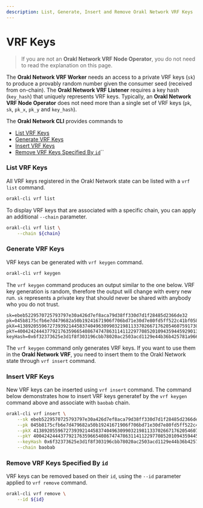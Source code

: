 ```yaml
---
description: List, Generate, Insert and Remove Orakl Network VRF Keys
---
```


# VRF Keys

> If you are not an **Orakl Network VRF Node Operator**, you do not need to read the explanation on this page.

The **Orakl Network VRF Worker** needs an access to a private VRF keys (`sk`) to produce a provably random number given the consumer seed (received from on-chain). The **Orakl Network VRF Listener** requires a key hash (`key_hash`) that uniquely represents VRF keys. Typically, an **Orakl Network VRF Node Operator** does not need more than a single set of VRF keys (`pk`, `sk`, `pk_x`, `pk_y` and `key_hash`).

The **Orakl Network CLI** provides commands to

* [List VRF Keys](vrf-keys.md#list-vrf-keys)
* [Generate VRF Keys](vrf-keys.md#generate-vrf-keys)
* [Insert VRF Keys](vrf-keys.md#insert-vrf-keys)
* [Remove VRF Keys Specified By `id`](vrf-keys.md#remove-vrf-keys-specified-by-id)``

### List VRF Keys

All VRF keys registered in the Orakl Network state can be listed with a `vrf list` command.

```sh
orakl-cli vrf list
```

To display VRF keys that are associated with a specific chain, you can apply an additional `--chain` parameter.

```sh
orakl-cli vrf list \
    --chain ${chain}
```

### Generate VRF  Keys

VRF keys can be generated with `vrf keygen` command.

```sh
orakl-cli vrf keygen
```

The `vrf keygen` command produces an output similar to the one below. VRF key generation is random, therefore the output will change with every new run. `sk` represents a private key that should never be shared with anybody who you do not trust.&#x20;

```
sk=ebeb5229570725793797e30a426d7ef8aca79d38ff330d7d1f28485d2366de32
pk=045b8175cfb6e7d479682a50b19241671906f706bd71e30d7e80fd5ff522c41bf0588735865a5faa121c3801b0b0581440bdde24b03dc4c4541df9555d15223e82
pkX=41389205596727393921445837404963099032198113370266717620546075917307049417712
pkY=40042424443779217635966540867474786311411229770852010943594459290130507251330
keyHash=0x6f32373625e3d1f8f303196cbb78020ac2503acd1129e44b36b425781a9664ac
```

The `vrf keygen` command only generates VRF keys. If you want to use them in the **Orakl Network VRF**, you need to insert them to the Orakl Network state through `vrf insert` command.

### Insert VRF Keys

New VRF keys can be inserted using `vrf insert` command. The command below demonstrates how to insert VRF keys generatef by the `vrf keygen` command above and associate with `baobab` chain.

```sh
orakl-cli vrf insert \
    --sk ebeb5229570725793797e30a426d7ef8aca79d38ff330d7d1f28485d2366de32 \
    --pk 045b8175cfb6e7d479682a50b19241671906f706bd71e30d7e80fd5ff522c41bf0588735865a5faa121c3801b0b0581440bdde24b03dc4c4541df9555d15223e82 \
    --pkX 41389205596727393921445837404963099032198113370266717620546075917307049417712 \
    --pkY 40042424443779217635966540867474786311411229770852010943594459290130507251330 \
    --keyHash 0x6f32373625e3d1f8f303196cbb78020ac2503acd1129e44b36b425781a9664ac \
    --chain baobab
```

### Remove VRF Keys Specified By `id`

VRF keys can be removed based on their `id`, using the `--id` parameter applied to `vrf remove` command.

```sh
orakl-cli vrf remove \
    --id ${id}
```
